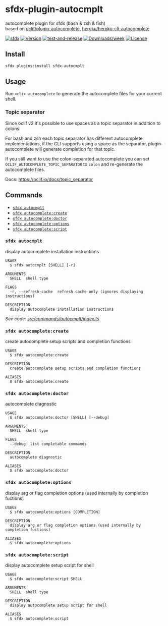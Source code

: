 # sfdx-plugin-autocmplt

autocomplete plugin for sfdx (bash & zsh & fish)  
based on [oclif/plugin-autocomplete](https://github.com/oclif/plugin-autocomplete), [heroku/heroku-cli-autocomplete](https://github.com/heroku/heroku-cli-autocomplete)

[![sfdx](https://img.shields.io/badge/cli-sfdx-brightgreen.svg)](https://developer.salesforce.com/tools/sfdxcli)
[![Version](https://img.shields.io/npm/v/sfdx-autocmplt.svg)](https://npmjs.org/package/sfdx-autocmplt)
[![test-and-release](https://github.com/jayree/sfdx-autocomplete-plugin/actions/workflows/release.yml/badge.svg)](https://github.com/jayree/sfdx-autocomplete-plugin/actions/workflows/release.yml)
[![Downloads/week](https://img.shields.io/npm/dw/sfdx-autocmplt.svg)](https://npmjs.org/package/sfdx-autocmplt)
[![License](https://img.shields.io/npm/l/sfdx-autocmplt.svg)](https://github.com/jayree/sfdx-autocomplete-plugin/blob/master/package.json)

## Install

```bash
sfdx plugins:install sfdx-autocmplt
```

## Usage

Run `<cli> autocomplete` to generate the autocomplete files for your current shell.

### Topic separator
Since oclif v2 it's possible to use spaces as a topic separator in addition to colons.

For bash and zsh each topic separator has different autocomplete implementations, if the CLI supports using a space as the separator, plugin-autocomplete will generate completion for that topic.

If you still want to use the colon-separated autocomplete you can set `OCLIF_AUTOCOMPLETE_TOPIC_SEPARATOR` to `colon` and re-generate the autocomplete files.

Docs: https://oclif.io/docs/topic_separator

## Commands
<!-- commands -->
* [`sfdx autocmplt`](#sfdx-autocmplt)
* [`sfdx autocomplete:create`](#sfdx-autocompletecreate)
* [`sfdx autocomplete:doctor`](#sfdx-autocompletedoctor)
* [`sfdx autocomplete:options`](#sfdx-autocompleteoptions)
* [`sfdx autocomplete:script`](#sfdx-autocompletescript)

### `sfdx autocmplt`

display autocomplete installation instructions

```
USAGE
  $ sfdx autocmplt [SHELL] [-r]

ARGUMENTS
  SHELL  shell type

FLAGS
  -r, --refresh-cache  refresh cache only (ignores displaying instructions)

DESCRIPTION
  display autocomplete installation instructions
```

_See code: [src/commands/autocmplt/index.ts](https://github.com/jayree/sfdx-autocomplete-plugin/blob/v2.9.27/src/commands/autocmplt/index.ts)_

### `sfdx autocomplete:create`

create autocomplete setup scripts and completion functions

```
USAGE
  $ sfdx autocomplete:create

DESCRIPTION
  create autocomplete setup scripts and completion functions

ALIASES
  $ sfdx autocomplete:create
```

### `sfdx autocomplete:doctor`

autocomplete diagnostic

```
USAGE
  $ sfdx autocomplete:doctor [SHELL] [--debug]

ARGUMENTS
  SHELL  shell type

FLAGS
  --debug  list completable commands

DESCRIPTION
  autocomplete diagnostic

ALIASES
  $ sfdx autocomplete:doctor
```

### `sfdx autocomplete:options`

display arg or flag completion options (used internally by completion fuctions)

```
USAGE
  $ sfdx autocomplete:options [COMPLETION]

DESCRIPTION
  display arg or flag completion options (used internally by completion fuctions)

ALIASES
  $ sfdx autocomplete:options
```

### `sfdx autocomplete:script`

display autocomplete setup script for shell

```
USAGE
  $ sfdx autocomplete:script SHELL

ARGUMENTS
  SHELL  shell type

DESCRIPTION
  display autocomplete setup script for shell

ALIASES
  $ sfdx autocomplete:script
```
<!-- commandsstop -->
